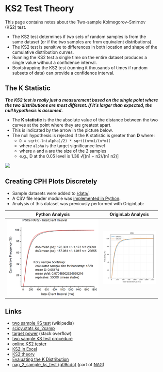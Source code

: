 # KS2 Test Theory
This page contains notes about the Two-sample Kolmogorov–Smirnov (KS2) test.

* The KS2 test determines if two sets of random samples is from the same dataset (or if the two samples are from equivalent distributions).
* The KS2 test is sensitive to differences in both location and shape of the cumulative distribution curves.
* Running the KS2 test a single time on the entire dataset produces a single value without a confidence interval. 
* Bootstrapping the KS2 test (running it thousands of times if random subsets of data) can provide a confidence interval.

## The K Statistic
***The KS2 test is really just a measurement based on the single point where the two distributions are most different. If it's larger than expected, the null hypothesis is assumed.***
* The **K statistic** is the the absolute value of the distance between the two curves at the point where they are greatest apart. 
* This is indicated by the arrow in the picture below.
* The null hypothesis is rejected if the K statistic is greater than **D** where:
  * `D = sqrt(-ln(alpha)/2) * sqrt((n+m)/(n*m))`
  * where `alpha` is the target significance level
  * where `n` and `m` are the size of the 2 samples
  * e.g., D at the 0.05 level is 1.36 √[(n1 + n2)/(n1 n2)]

![](https://upload.wikimedia.org/wikipedia/commons/3/3f/KS2_Example.png)

## Creating CPH Plots Discretely
* Sample datasets were added to [/data/](/data/).
* A CSV file reader module was [implemented in Python](/data/dataReader.py).
* Analysis of this dataset was previously performed with OriginLab:

Python Analysis | OriginLab Analysis
---|---
![](/data/OriginLab-Summary.PNG) | ![](/data/Python-Summary.PNG)

## Links
* [two sample KS test](https://en.wikipedia.org/wiki/Kolmogorov%E2%80%93Smirnov_test#Two-sample_Kolmogorov%E2%80%93Smirnov_test) (wikipedia)
* [scipy.stats.ks_2samp](https://docs.scipy.org/doc/scipy-0.15.1/reference/generated/scipy.stats.ks_2samp.html)
* [target power](https://stackoverflow.com/questions/15204070/is-there-a-python-scipy-function-to-determine-parameters-needed-to-obtain-a-ta) (stack overflow)
* [two sample KS test procedure](https://influentialpoints.com/Training/kolmogorov-smirnov_test-principles-properties-assumptions.htm#twos)
* [online KS2 tester](http://scistatcalc.blogspot.com/2013/11/kolmogorov-smirnov-test-calculator.html)
* [KS2 in Excel](http://www.real-statistics.com/non-parametric-tests/goodness-of-fit-tests/two-sample-kolmogorov-smirnov-test/)
* [KS2 theory](https://ocw.mit.edu/courses/mathematics/18-443-statistics-for-applications-fall-2006/lecture-notes/lecture14.pdf)
* [Evaluating the K Distribution](http://www.jstatsoft.org/v08/i18/paper?ev=pub_ext_btn_xdl)
* [nag_2_sample_ks_test (g08cdc)](https://www.nag.co.uk/numeric/cl/nagdoc_latest/html/g08/g08cdc.html) (part of [NAG](https://en.wikipedia.org/wiki/NAG_Numerical_Library))